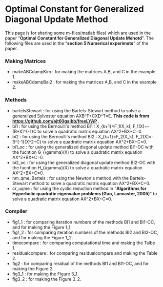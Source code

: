 # Optimal Constant for Generalized Diagonal Update Method
This page is for sharing some m-files(matlab files) which are used in the paper "**Optimal Constant for Generalized Diagonal Update Mehotd**".
The following files are used in the "**section 5 Numerical experimets**" of the paper.

### Making Matrices
- makeABCdampKim : for making the matrices A,B, and C in the example 1.
- makeABCdampBai2 : for making the matrices A,B, and C in the example 2.

### Methods
- bartelsStewart : for using the Bartels-Stewart method to solve a generalized Sylvester equation AXB^T+CXD^T=E. **This code is from https://github.com/ajt60gaibb/freeLYAP .**
- bi1 : for using the Bernoulli's method BI1 : X_{k+1}=F_1(X_k), F_1(X)=-(B+X)^{-1}C to solve a quadratic matrix equation AX^2+BX+C=0.
- bi2 : for using the Bernoulli's method BI2 : X_{k+1}=F_2(X_k), F_2(X)=-B^{-1}(X^2+C) to solve a quadratic matrix equation AX^2+BX+C=0.
- bi1_oc : for using the generalized diagonal update method BI1-OC with the fucntion G_{\gamma}(X) to solve a quadratic matrix equation AX^2+BX+C=0.
- bi2_oc : for using the generalized diagonal update method BI2-OC with the fucntion H_{\gamma}(X) to solve a quadratic matrix equation AX^2+BX+C=0.
- nm_qme_Bartels : for using the Newton's method with the Bartels-Stewart method to solve a quadratic matrix equation AX^2+BX+C=0.
- cr_uqme : for using the cyclic reduction method in "**Algorithms for Hyperbolic quadratic eigenvalue problems (Guo, Lancaster, 2005)**" to solve a quadratic matrix equation AX^2+BX+C=0.

### Compiler
- fig1_1 : for comparing iteration numbers of the methods BI1 and BI1-OC, and for making the Figure 1_1.
- fig1_2 : for comparing iteration numbers of the methods BI2 and BI2-OC, and for making the Figure 1_2.
- timecompare : for comparing computational time and making the Talbe 1.
- residualcompare : for comparing residualcompare and making the Table 2.
- fig2 : for comparing residual of the methods BI1 and BI1-OC, and for making the Figure 2.
- fig3_1 : for making the Figure 3_1.
- fig3_2 : for making the Figure 3_2.
